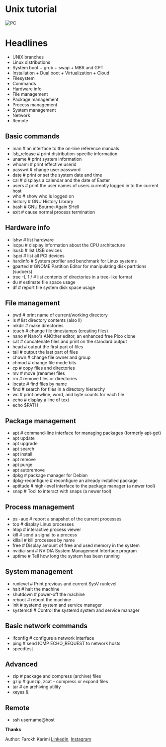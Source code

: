 # Unix tutorial
![PC](https://opensource.com/sites/default/files/u128651/ibm_pc_at.jpg)

# Headlines
- UNIX branches
- Linux distributions
- System boot + grub + swap + MBR and GPT
- Installation + Dual boot + Virtualization + Cloud
- Filesystem
- Commands
- Hardware info
- File management
- Package management
- Process management
- System management
- Network
- Remote

## Basic commands
* man # an interface to the on-line reference manuals
* lsb_release # print distribution-specific information
* uname # print system information
* whoami # print effective userid
* passwd # change user password
* date # print or set the system date and time
* cal # displays a calendar and the date of Easter
* users # print the user names of users currently logged in to the current host
* who # show who is logged on
* history # GNU History Library
* bash # GNU Bourne-Again SHell
* exit # cause normal process termination

## Hardware info
* lshw # list hardware
* lscpu # display information about the CPU architecture
* lsusb # list USB devices
* lspci # list all PCI devices
* hardinfo # System profiler and benchmark for Linux systems
* gparted # GNOME Partition Editor for manipulating disk partitions (sudoers)
* tree -L 1 / # list contents of directories in a tree-like format
* du # estimate file space usage
* df # report file system disk space usage

## File management
* pwd # print name of current/working directory
* ls # list directory contents (also ll)
* mkdir # make directories
* touch # change file timestamps (creating files)
* nano # Nano's ANOther editor, an enhanced free Pico clone
* cat # concatenate files and print on the standard output
* head # output the first part of files
* tail # output the last part of files
* chown # change file owner and group
* chmod # change file mode bits
* cp # copy files and directories
* mv # move (rename) files
* rm # remove files or directories
* locate # find files by name
* find # search for files in a directory hierarchy
* wc # print newline, word, and byte counts for each file
* echo # display a line of text
* echo $PATH

## Package management
* apt # command-line interface for managing packages (formerly apt-get)
* apt update
* apt upgrade
* apt search
* apt install
* apt remove
* apt purge
* apt autoremove
* dpkg # package manager for Debian
* dpkg-reconfigure # reconfigure an already installed package
* aptitude # high-level interface to the package manager (a newer tool)
* snap # Tool to interact with snaps (a newer tool)

## Process management
* ps -aux # report a snapshot of the current processes
* top # display Linux processes
* htop # interactive process viewer
* kill # send a signal to a process
* killall # kill processes by name
* free # Display amount of free and used memory in the system
* nvidia-smi # NVIDIA System Management Interface program
* uptime # Tell how long the system has been running

## System management
* runlevel # Print previous and current SysV runlevel
* halt # halt the machine
* shutdown # power-off the machine
* reboot # reboot the machine
* init # systemd system and service manager
* systemctl # Control the systemd system and service manager

## Basic network commands
* ifconfig # configure a network interface
* ping # send ICMP ECHO_REQUEST to network hosts
* speedtest

## Advanced
* zip # package and compress (archive) files
* gzip # gunzip, zcat - compress or expand files
* tar # an archiving utility
* xeyes &

## Remote
* ssh username@host

**Thanks**

Author: Farokh Karimi [LinkedIn](https://www.linkedin.com/in/farrokhkarimi), [Instagram](https://www.instagram.com/farrokhkarimi)
